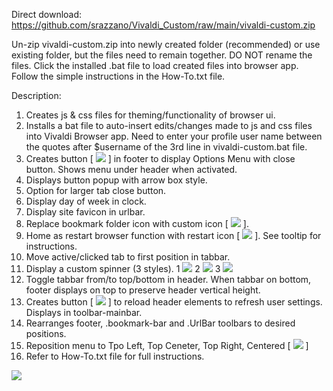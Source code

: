 Direct download: https://github.com/srazzano/Vivaldi_Custom/raw/main/vivaldi-custom.zip

Un-zip vivaldi-custom.zip into newly created folder (recommended) or use existing folder, but the files need to remain together. DO NOT rename the files. Click the installed .bat file to load created files into browser app. Follow the simple instructions in the How-To.txt file.

Description:
1. Creates js & css files for theming/functionality of browser ui.
2. Installs a bat file to auto-insert edits/changes made to js and css files into Vivaldi Browser app. Need to enter your profile user name between the quotes after $username of the 3rd line in vivaldi-custom.bat file.
3. Creates button [ <img src="https://github.com/srazzano/Images/blob/master/optionsMenuButton.png"/> ] in footer to display Options Menu with close button. Shows menu under header when activated.
4. Displays button popup with arrow box style.
5. Option for larger tab close button.
6. Display day of week in clock.
7. Display site favicon in urlbar.
8. Replace bookmark folder icon with custom icon [ <img src="https://github.com/srazzano/Images/blob/master/folderIcon.png"/> ].
9. Home as restart browser function with restart icon [ <img src="https://github.com/srazzano/Images/blob/master/restartIcon.png"/> ]. See tooltip for instructions.
10. Move active/clicked tab to first position in tabbar.
11. Display a custom spinner (3 styles). 1 <img src="https://github.com/srazzano/Images/blob/master/spinner1.png"/> 2 <img src="https://github.com/srazzano/Images/blob/master/spinner2.gif"/> 3 <img src="https://github.com/srazzano/Images/blob/master/spinner3.gif"/>
12. Toggle tabbar from/to top/bottom in header. When tabbar on bottom, footer displays on top to preserve header vertical height.
13. Creates button [ <img src="https://github.com/srazzano/Images/blob/master/reloadHeader.png"/> ] to reload header elements to refresh user settings. Displays in toolbar-mainbar.
14. Rearranges footer, .bookmark-bar and .UrlBar toolbars to desired positions.
15. Reposition menu to Tpo Left, Top Ceneter, Top Right, Centered [ <img src="https://github.com/srazzano/Images/blob/master/position.png"/> ]
16. Refer to How-To.txt file for full instructions.

<img src="https://github.com/srazzano/Images/blob/master/optionsMenu1.png"/>
